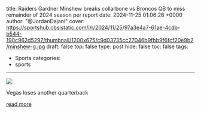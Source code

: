 title: Raiders Gardner Minshew breaks collarbone vs Broncos QB to miss remainder of 2024 season per report
date: 2024-11-25 01:06:26 +0000
author: "@JordanDajani"
cover: https://sportshub.cbsistatic.com/i/r/2024/11/25/97a3e4a7-61ae-4cdb-b544-190c962d5297/thumbnail/1200x675/c9d03735cc27046b9fbb9f6fcf20e9b2/minshew-g.jpg
draft: false
top: false
type: post
hide: false
toc: false
tags:
  - Sports
categories:
  - sports
---

![](https://sportshub.cbsistatic.com/i/r/2024/11/25/97a3e4a7-61ae-4cdb-b544-190c962d5297/thumbnail/1200x675/c9d03735cc27046b9fbb9f6fcf20e9b2/minshew-g.jpg)

Vegas loses another quarterback

[read more](https://www.cbssports.com/nfl/news/raiders-gardner-minshew-breaks-collarbone-vs-broncos-qb-to-miss-remainder-of-2024-season-per-report/)

